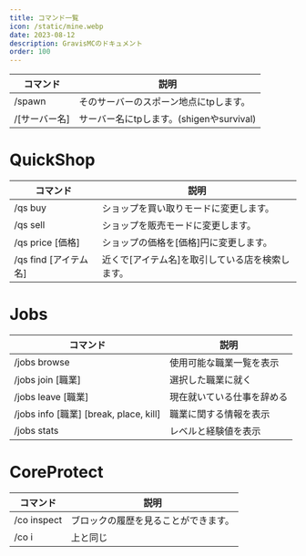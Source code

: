 ```yaml
---
title: コマンド一覧
icon: /static/mine.webp
date: 2023-08-12
description: GravisMCのドキュメント
order: 100
---
```




| コマンド | 説明 |
| ------- | ------- |
| /spawn | そのサーバーのスポーン地点にtpします。 |
| /[サーバー名] | サーバー名にtpします。(shigenやsurvival) |





# QuickShop

| コマンド | 説明 |
| ------- | ------- |
| /qs buy	| ショップを買い取りモードに変更します。 |
| /qs sell | ショップを販売モードに変更します。 |
| /qs price [価格]	| ショップの価格を[価格]円に変更します。|
| /qs find [アイテム名] | 近くで[アイテム名]を取引している店を検索します。|


# Jobs

| コマンド | 説明 |
| ------- | ------- |
| /jobs browse | 使用可能な職業一覧を表示 |
| /jobs join [職業]	| 選択した職業に就く |
| /jobs leave [職業] | 現在就いている仕事を辞める |
| /jobs info [職業] [break, place, kill] | 職業に関する情報を表示 |
| /jobs stats | レベルと経験値を表示 |

# CoreProtect

| コマンド | 説明 |
| ---- | ---- |
| /co inspect | ブロックの履歴を見ることができます。 |
| /co i | 上と同じ |
